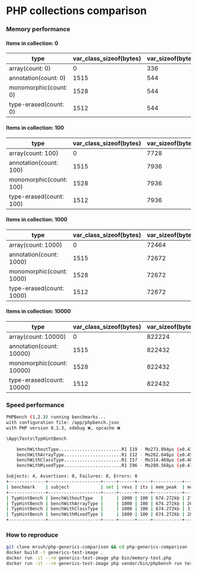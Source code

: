 # PHP collections comparison

### Memory performance

#### Items in collection: 0
| type                  | var_class_sizeof(bytes) | var_sizeof(bytes) | memory_get_usage(bytes) |
|-----------------------|-------------------------|-------------------|-------------------------|
| array(count: 0)       | 0                       | 336               | 0                       |
| annotation(count: 0)  | 1515                    | 544               | 240                     |
| monomorphic(count: 0) | 1528                    | 544               | 240                     |
| type-erased(count: 0) | 1512                    | 544               | 240                     |

#### Items in collection: 100
| type                    | var_class_sizeof(bytes) | var_sizeof(bytes) | memory_get_usage(bytes) |
|-------------------------|-------------------------|-------------------|-------------------------|
| array(count: 100)       | 0                       | 7728              | 12248                   |
| annotation(count: 100)  | 1515                    | 7936              | 12432                   |
| monomorphic(count: 100) | 1528                    | 7936              | 12432                   |
| type-erased(count: 100) | 1512                    | 7936              | 12432                   |

#### Items in collection: 1000
| type                     | var_class_sizeof(bytes) | var_sizeof(bytes) | memory_get_usage(bytes) |
|--------------------------|-------------------------|-------------------|-------------------------|
| array(count: 1000)       | 0                       | 72464             | 76920                   |
| annotation(count: 1000)  | 1515                    | 72672             | 77104                   |
| monomorphic(count: 1000) | 1528                    | 72672             | 77104                   |
| type-erased(count: 1000) | 1512                    | 72672             | 77104                   |

#### Items in collection: 10000
| type                      | var_class_sizeof(bytes) | var_sizeof(bytes) | memory_get_usage(bytes) |
|---------------------------|-------------------------|-------------------|-------------------------|
| array(count: 10000)       | 0                       | 822224            | 1051320                 |
| annotation(count: 10000)  | 1515                    | 822432            | 1051560                 |
| monomorphic(count: 10000) | 1528                    | 822432            | 1051560                 |
| type-erased(count: 10000) | 1512                    | 822432            | 1051560                 |


### Speed performance

```bash
PHPBench (1.2.3) running benchmarks...
with configuration file: /app/phpbench.json
with PHP version 8.1.3, xdebug ❌, opcache ❌

\App\Tests\TypHintBench

    benchWithoutType........................R1 I19 - Mo273.894μs (±0.43%)
    benchWithArrayType......................R1 I12 - Mo262.648μs (±0.45%)
    benchWithClassType......................R1 I57 - Mo314.469μs (±0.48%)
    benchWithMixedType......................R1 I96 - Mo289.568μs (±0.41%)

Subjects: 4, Assertions: 0, Failures: 0, Errors: 0
+--------------+--------------------+-----+------+-----+-----------+-----------+--------+
| benchmark    | subject            | set | revs | its | mem_peak  | mode      | rstdev |
+--------------+--------------------+-----+------+-----+-----------+-----------+--------+
| TypHintBench | benchWithoutType   |     | 1000 | 100 | 674.272kb | 273.894μs | ±0.43% |
| TypHintBench | benchWithArrayType |     | 1000 | 100 | 674.272kb | 262.648μs | ±0.45% |
| TypHintBench | benchWithClassType |     | 1000 | 100 | 674.272kb | 314.469μs | ±0.48% |
| TypHintBench | benchWithMixedType |     | 1000 | 100 | 674.272kb | 289.568μs | ±0.41% |
+--------------+--------------------+-----+------+-----+-----------+-----------+--------+
```

### How to reproduce
```bash
git clone mrsuh/php-generics-comparison && cd php-generics-comparison
docker build -t generics-test-image .
docker run -it --rm generics-test-image php bin/memory-test.php
docker run -it --rm generics-test-image php vendor/bin/phpbench run tests --report=aggregate
```

